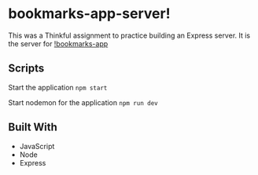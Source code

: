 # bookmarks-app-server!

This was a Thinkful assignment to practice building an Express server. It is the server for [!bookmarks-app](https://github.com/7424243/bookmarks-app)

## Scripts

Start the application `npm start`

Start nodemon for the application `npm run dev`

## Built With

* JavaScript
* Node
* Express

